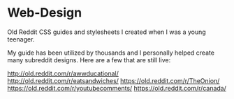 # Web-Design
Old Reddit CSS guides and stylesheets I created when I was a young teenager.

My guide has been utilized by thousands and I personally helped create many subreddit designs. Here are a few that are still live:

http://old.reddit.com/r/awwducational/
http://old.reddit.com/r/eatsandwiches/
https://old.reddit.com/r/TheOnion/
https://old.reddit.com/r/youtubecomments/
https://old.reddit.com/r/canada/
